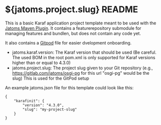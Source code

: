 # ${jatoms.project.slug} README
This is a basic Karaf application project template meant to be used with the [Jatoms Maven Plugin](https://gitlab.com/jatoms/jatoms-maven-plugin).
It contains a featurerepository submodule for managing features and bundlen, but does not contain any code yet.

It also contains a [Gitpod](https://www.gitpod.io/) file for easier dvelopment onboarding.

* jatoms.karaf.version: The Karaf version that should be used (Be careful. The used BOM in the root pom.xml is only supported for Karaf versions higher than or equal to 4.3.0)
* jatoms.project.slug: The project slug given to your Git repository (e.g., https://gitlab.com/jatoms/osgi-pg for this url "osgi-pg" would be the slug) This is used for the GitPod setup

An example jatoms.json file for this template could look like this:
```
{
    "karafinit": {
        "version": "4.3.0",
        "slug": "my-project-slug"
    }
}
```
